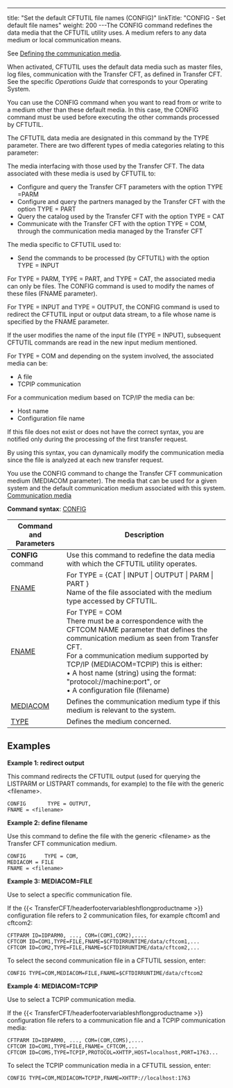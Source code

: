 ---
title: "Set the default CFTUTIL file names (CONFIG)"
linkTitle: "CONFIG - Set default file names"
weight: 200
---The <span id="CONFIG_command"></span>CONFIG command redefines the data media
that the CFTUTIL utility uses. A medium refers to any data medium or local
communication means.

See [Defining
the communication media](../../../admin_intro/admin_config_commands/communication_media_concepts).

When activated, CFTUTIL uses the default data media such as master files,
log files, communication with the Transfer CFT, as defined in Transfer
CFT. See the specific *Operations Guide* that corresponds to your
Operating System.

You can use the CONFIG command when you want to read from or write
to a medium other than these default media. In this case, the CONFIG command
must be used before executing the other commands processed by CFTUTIL.

The CFTUTIL data media are designated in this command by the TYPE parameter.
There are two different types of media categories relating to this parameter:

The media interfacing
with those used by the Transfer CFT. The data associated with
these media is used by CFTUTIL to:

- Configure
    and query the Transfer CFT parameters with the option TYPE =PARM
- Configure
    and query the partners managed by the Transfer CFT with the option
    TYPE = PART
- Query the
    catalog used by the Transfer CFT with the option TYPE = CAT
- Communicate
    with the Transfer CFT with the option TYPE = COM, through
    the communication media managed by the Transfer CFT

The media specific
to CFTUTIL used to:

- Send the
    commands to be processed (by CFTUTIL) with the option TYPE = INPUT

For TYPE = PARM, TYPE = PART, and TYPE = CAT, the associated media can
only be files. The CONFIG command is used to modify the names of these
files (FNAME parameter).

For TYPE = INPUT and TYPE = OUTPUT, the CONFIG command is used to redirect
the CFTUTIL input or output data stream, to a file whose name is specified
by the FNAME parameter.

If the user modifies the name of the input file (TYPE = INPUT), subsequent
CFTUTIL commands are read in the new input medium mentioned.

For TYPE = COM and depending on the system involved, the associated
media can be:

- A file
- TCPIP communication

For a communication medium based on TCP/IP the media can be:

- Host name
- Configuration file
    name

If this file does not exist or does not have the correct syntax, you are notified only during the processing of the first transfer request.

By using this syntax, you can dynamically modify the communication media
since the file is analyzed at each new transfer request.

You use the CONFIG command to change the Transfer CFT
communication medium (MEDIACOM parameter). The media that can be used for a given system and the default communication
medium associated with this system. <a href="../../../admin_intro/admin_config_commands/communication_media_concepts" class="MCXref xref">Communication
media</a>

**Command syntax**: [CONFIG](../../command_summary#CONFIG)


| Command and Parameters | Description |
| --- | --- |
| **CONFIG** command | Use this command to redefine the data media with which the CFTUTIL utility operates.  |
|  [FNAME](../../command_summary/parameter_intro/fname)<br/>  | For TYPE = {CAT &#124; INPUT &#124; OUTPUT &#124; PARM &#124; PART }<br/> Name of the file associated with the medium type accessed by CFTUTIL. |
|  [FNAME](../../command_summary/parameter_intro/fname)<br/>  | For TYPE = COM<br/> There must be a correspondence with the CFTCOM NAME parameter that defines the communication medium as seen from Transfer CFT.<br/> For a communication medium supported by TCP/IP (MEDIACOM=TCPIP) this is either:<br/> • A host name (string) using the format: "protocol://machine:port", or<br/> • A configuration file (filename) |
|  [MEDIACOM](../../command_summary/parameter_intro/mediacom)  | Defines the communication medium type if this medium is relevant to the system. |
|  [TYPE](../../command_summary/parameter_intro/type#type_CONFIG)  | Defines the medium concerned. |


## Examples

****Example 1: redirect output****

This command redirects the CFTUTIL output (used for
querying the LISTPARM or LISTPART commands, for example) to the file with
the generic &lt;filename>.

```
CONFIG       TYPE = OUTPUT,
FNAME = <filename>
```

****Example 2: define filename****

Use this command to define the file with the generic
&lt;filename> as the Transfer CFT communication medium.

```
CONFIG      TYPE = COM,
MEDIACOM = FILE
FNAME = <filename>
```

****Example 3: MEDIACOM=FILE****

Use to select a specific communication file.

If the {{< TransferCFT/headerfootervariableshflongproductname  >}} configuration file refers to 2 communication files, for example cftcom1 and cftcom2:

```
CFTPARM ID=IDPARM0, ..., COM=(COM1,COM2),....
CFTCOM ID=COM1,TYPE=FILE,FNAME=$CFTDIRRUNTIME/data/cftcom1,...
CFTCOM ID=COM2,TYPE=FILE,FNAME=$CFTDIRRUNTIME/data/cftcom2,...
```

To select the second communication file in a CFTUTIL session, enter:

```
CONFIG TYPE=COM,MEDIACOM=FILE,FNAME=$CFTDIRRUNTIME/data/cftcom2
```

****Example 4: MEDIACOM=TCPIP****

Use to select a TCPIP communication media.

If the {{< TransferCFT/headerfootervariableshflongproductname  >}} configuration file refers to a communication file and a TCPIP communication media:

```
CFTPARM ID=IDPARM0, ..., COM=(COM,COMS),....
CFTCOM ID=COM1,TYPE=FILE,FNAME=_CFTCOM,...
CFTCOM ID=COMS,TYPE=TCPIP,PROTOCOL=XHTTP,HOST=localhost,PORT=1763...
```

To select the TCPIP communication media in a CFTUTIL session, enter:

```
CONFIG TYPE=COM,MEDIACOM=TCPIP,FNAME=XHTTP://localhost:1763
```
